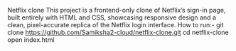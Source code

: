 Netflix clone
This project is a frontend-only clone of Netflix’s sign-in page, built entirely with HTML and CSS, showcasing responsive design and a clean, pixel-accurate replica of the Netflix login interface.
How to run:-
git clone https://github.com/Samiksha2-cloud/netflix-clone.git
cd netflix-clone
open index.html        

